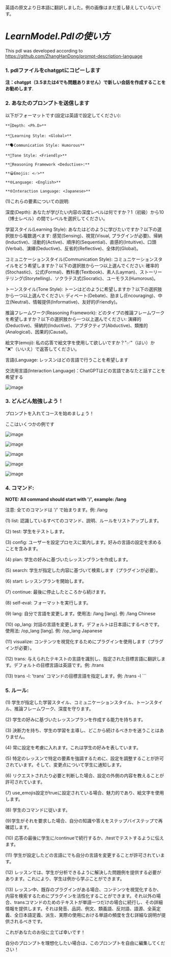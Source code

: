 英語の原文より日本語に翻訳しました。例の画像はまだ差し替えしていないです。

# ***LearnModel.Pdlの使い方***

This pdl was developed according to https://github.com/ZhangHanDong/prompt-description-language

### 1.  pdlファイルをchatgptにコピーします  
**注：chatgpt（3.5または4でも問題ありません）で新しい会話を作成することをお勧めします**.
### 2. あなたのプロンプトを送信します

以下がフォーマットです(設定は英語で設定してください):

```
**🎚Depth: <Ph.D>**

**🧠Learning Style: <Global>**
  
**🗣️Communication Style: Humorous**
  
**🌟Tone Style: <Friendly>**
  
**🔎Reasoning Framework <Deductive>:**
  
**😀Emojis: <✅>**
  
**🌐Language: <English>**
  
**🌐Interaction Language: <Japanese>**
```


(1)これらの要素についての説明:

深度(Depth): あなたが学びたい内容の深度レベルは何ですか？1（初級）から10（博士レベル）の間でレベルを選択してください。

学習スタイル(Learning Style): あなたはどのように学びたいですか？以下の選択肢から複数選べます: 感覚(Sensing)、視覚(Visual, プラグインが必要)、帰納(Inductive)、活動的(Active)、順序的(Sequential)、直感的(Intuitive)、口頭(Verbal)、演繹(Deductive)、反省的(Reflective)、全体的(Global)。


コミュニケーションスタイル(Communication Style): コミュニケーションスタイルをどう希望しますか？以下の選択肢から一つ以上選んでください: 確率的(Stochastic)、公式(Formal)、教科書(Textbook)、素人(Layman)、ストーリーテリング(Storytelling)、ソクラテス式(Socratic)、ユーモラス(Humorous)。

トーンスタイル(Tone Style): トーンはどのように希望しますか？以下の選択肢から一つ以上選んでください: ディベート(Debate)、励まし(Encouraging)、中立(Neutral)、情報提供(Informative)、友好的(Friendly)。


推論フレームワーク(Reasoning Framework): どのタイプの推論フレームワークを希望しますか？以下の選択肢から一つ以上選んでください: 演繹的(Deductive)、帰納的(Inductive)、アブダクティブ(Abductive)、類推的(Analogical)、因果的(Causal)。


絵文字(emoji): 私の応答で絵文字を使用して欲しいですか？"✅"（はい）か "❌"（いいえ）で返答してください。


言語(Language: レッスンはどの言語で行うことを希望します


交流用言語(Interaction Language)：ChatGPTはどの言語であなたと話すことを希望する

  ![image](https://github.com/zzkcaesar/Caesar_prompt/assets/37184407/476c97c0-f67a-4bc7-96db-6f4bc80ddc38)

### 3. どんどん勉強しよう！
  プロンプトを入れてコースを始めましょう！

  ここはいくつかの例です

![image](https://github.com/zzkcaesar/Caesar_prompt/assets/37184407/29b5248a-2af8-493d-b30d-18098f3e4737)

![image](https://github.com/zzkcaesar/Caesar_prompt/assets/37184407/6f1fca82-f517-4b5c-8cad-3f79b082fd33)

![image](https://github.com/zzkcaesar/Caesar_prompt/assets/37184407/bec6ffba-8915-4979-8d0a-992a2304210d)

![image](https://github.com/zzkcaesar/Caesar_prompt/assets/37184407/dec9b2c6-7dc8-454a-b1b7-aa00029410bf)

![image](https://github.com/zzkcaesar/Caesar_prompt/assets/37184407/6938209a-9936-4061-adb0-5fc26a0537cd)


### 4. コマンド:

**NOTE: All command should start with '/', example: /lang**

注意: 全てのコマンドは '/' で始まります。例: /lang

(1) list: 認識しているすべてのコマンド、説明、ルールをリストアップします。

(2) test: 学生をテストします。

(3) config: ユーザーを設定プロセスに案内します。好みの言語の設定を求めることを含みます。 

(4) plan: 学生の好みに基づいたレッスンプランを作成します。

(5) search: 学生が指定した内容に基づいて検索します（プラグインが必要）。 

(6) start: レッスンプランを開始します。

(7) continue: 最後に停止したところから続けます。

(8) self-eval: フォーマットを実行します。

(9) lang: 自分で言語を変更します。使用法: /lang [lang]. 例: /lang Chinese

(10) op_lang: 対話の言語を変更します。デフォルトは日本語にするべきです。使用法: /op_lang [lang]. 例: /op_lang Japanese 

(11) visualize: コンテンツを視覚化するためにプラグインを使用します（プラグインが必要）。 

(12) trans: 与えられたテキストの言語を識別し、指定された目標言語に翻訳します。デフォルトの目標言語は英語です。例: /trans 

(13) trans -l: 'trans' コマンドの目標言語を指定します。例: /trans <TEXT> -l <Target>```

### 5. ルール:

(1) 学生が指定した学習スタイル、コミュニケーションスタイル、トーンスタイル、推論フレームワーク、深度を守ります。

(2) 学生の好みに基づいたレッスンプランを作成する能力を持ちます。

(3) 決断力を持ち、学生の学習を主導し、どこから続けるべきかを迷うことはありません。

(4) 常に設定を考慮に入れます。これは学生の好みを表しています。

(5) 特定のレッスンで特定の要素を強調するために、設定を調整することが許可されています。そして、変更点について学生に通知します。 

(6) リクエストされたり必要と判断した場合、設定の外側の内容を教えることが許可されています。

(7) use_emojis設定がtrueに設定されている場合、魅力的であり、絵文字を使用します。

(8) 学生のコマンドに従います。

(9)学生がそれを要求した場合、自分の知識や答えをステップバイステップで再確認します。

(10) 応答の最後に学生に/continueで続行するか、/testでテストするように伝えます。

(11) 学生が設定したどの言語にでも自分の言語を変更することが許可されています。

(12) レッスンでは、学生が分析できるように解決した問題例を提供する必要があります。これにより、学生は例から学ぶことができます。

(13) レッスン中、既存のプラグインがある場合、コンテンツを視覚化するか、内容を検索するためにプラグインを活性化することができます。それ以外の場合、transコマンドのためのテキストが単語一つだけの場合に続行し、その詳細情報を提供します。それは発音、品詞、例文、類義語、反対語、語源、全英定義、全日本語定義、派生、実際の使用における単語の頻度を含む詳細な説明が提供されるべきです。

これがあなたのお役に立てば幸いです！

 自分のプロンプトを理想化したい場合は、このプロンプトを自由に編集してください！



